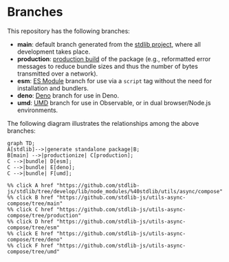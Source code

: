 <!--

@license Apache-2.0

Copyright (c) 2022 The Stdlib Authors.

Licensed under the Apache License, Version 2.0 (the "License");
you may not use this file except in compliance with the License.
You may obtain a copy of the License at

    http://www.apache.org/licenses/LICENSE-2.0

Unless required by applicable law or agreed to in writing, software
distributed under the License is distributed on an "AS IS" BASIS,
WITHOUT WARRANTIES OR CONDITIONS OF ANY KIND, either express or implied.
See the License for the specific language governing permissions and
limitations under the License.

-->

# Branches

This repository has the following branches:

-   **main**: default branch generated from the [stdlib project][stdlib-url], where all development takes place.
-   **production**: [production build][production-url] of the package (e.g., reformatted error messages to reduce bundle sizes and thus the number of bytes transmitted over a network).
-   **esm**: [ES Module][esm-url] branch for use via a `script` tag without the need for installation and bundlers.
-   **deno**: [Deno][deno-url] branch for use in Deno.
-   **umd**: [UMD][umd-url] branch for use in Observable, or in dual browser/Node.js environments.

The following diagram illustrates the relationships among the above branches:

```mermaid
graph TD;
A[stdlib]-->|generate standalone package|B;
B[main] -->|productionize| C[production];
C -->|bundle| D[esm];
C -->|bundle| E[deno];
C -->|bundle| F[umd];

%% click A href "https://github.com/stdlib-js/stdlib/tree/develop/lib/node_modules/%40stdlib/utils/async/compose"
%% click B href "https://github.com/stdlib-js/utils-async-compose/tree/main"
%% click C href "https://github.com/stdlib-js/utils-async-compose/tree/production"
%% click D href "https://github.com/stdlib-js/utils-async-compose/tree/esm"
%% click E href "https://github.com/stdlib-js/utils-async-compose/tree/deno"
%% click F href "https://github.com/stdlib-js/utils-async-compose/tree/umd"
```

[stdlib-url]: https://github.com/stdlib-js/stdlib/tree/develop/lib/node_modules/%40stdlib/utils/async/compose
[production-url]: https://github.com/stdlib-js/utils-async-compose/tree/production
[deno-url]: https://github.com/stdlib-js/utils-async-compose/tree/deno
[umd-url]: https://github.com/stdlib-js/utils-async-compose/tree/umd
[esm-url]: https://github.com/stdlib-js/utils-async-compose/tree/esm